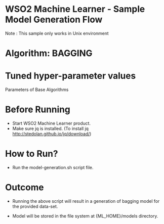 WSO2 Machine Learner - Sample Model Generation Flow
===================================================

Note : This sample only works in Unix environment

Algorithm: BAGGING
=======================================

Tuned hyper-parameter values
============================
Parameters of Base Algorithms


Before Running
==============

* Start WSO2 Machine Learner product.
* Make sure jq is installed. (To install jq http://stedolan.github.io/jq/download/)

How to Run?
===========

* Run the model-generation.sh script file.

Outcome
=======

* Running the above script will result in a generation of bagging model for the provided data-set.

* Model will be stored in the file system at {ML_HOME}/models directory.

